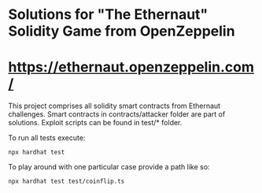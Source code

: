 # Solutions for "The Ethernaut" Solidity Game from OpenZeppelin

# https://ethernaut.openzeppelin.com/

This project comprises all solidity smart contracts from Ethernaut challenges.
Smart contracts in contracts/attacker folder are part of solutions.
Exploit scripts can be found in test/\* folder.

To run all tests execute:

```shell
npx hardhat test
```

To play around with one particular case provide a path like so:

```shell
npx hardhat test test/coinflip.ts
```
